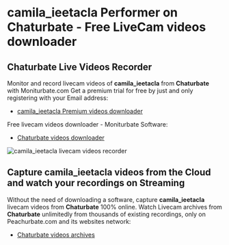 # camila_ieetacla Performer on Chaturbate - Free LiveCam videos downloader

## Chaturbate Live Videos Recorder

Monitor and record livecam videos of **camila_ieetacla** from **Chaturbate** with Moniturbate.com
Get a premium trial for free by just and only registering with your Email address:
* [camila_ieetacla Premium videos downloader](https://moniturbate.com/request-demo-licence-key.html)

Free livecam videos downloader - Moniturbate Software:
* [Chaturbate videos downloader](https://moniturbate.com/moniturbate-download-software.html)

![camila_ieetacla livecam videos recorder](https://peachurnet.com/templates/moniturbate-software.png)


## Capture camila_ieetacla videos from the Cloud and watch your recordings on Streaming

Without the need of downloading a software, capture **camila_ieetacla** livecam videos from **Chaturbate** 100% online.
Watch Livecam archives from **Chaturbate** unlimitedly from thousands of existing recordings, only on Peachurbate.com and its websites network:
* [Chaturbate videos archives](https://peachurnet.com/)